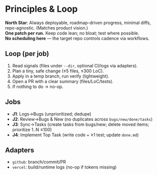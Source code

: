 # Principles & Loop

**North Star**: Always deployable, roadmap-driven progress, minimal diffs, repo-agnostic. (Matches product vision.)  
**One patch per run.** Keep code lean; no bloat; test where possible.  
**No scheduling here** — the target repo controls cadence via workflows.

## Loop (per job)
1) Read signals (files under `--dir`, optional CI/logs via adapters).
2) Plan a tiny, safe change (≤5 files, ≤300 LoC).
3) Apply in a temp branch, run verify (lightweight).
4) Open a PR with a clear summary (files/LoC/tests).
5) If nothing to do → no-op.

## Jobs
- **J1**: Logs→Bugs (unprioritized; dedupe)
- **J2**: Review→Bugs & New (no duplicates across `bugs/new/done/tasks`)
- **J3**: Sync→Tasks (create tasks from bugs/new; delete moved items; prioritize 1..N ≤100)
- **J4**: Implement Top Task (write code + ≥1 test; update `done.md`)

## Adapters
- `github`: branch/commit/PR
- `vercel`: build/runtime logs (no-op if tokens missing)
